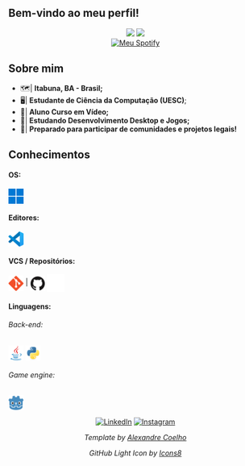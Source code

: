 ## Bem-vindo ao meu perfil!

<div align="center">
<picture>
  <source
    srcset="https://github-readme-stats.vercel.app/api?username=ythmxz&locale=pt-br&rank_icon=default&show_icons=true&custom_title=Minhas+Estatísticas&hide_border=true&number_format=long&count_private=true&theme=github_dark"
    media="(prefers-color-scheme: dark)"
  />
  <source
    srcset="https://github-readme-stats.vercel.app/api?username=ythmxz&locale=pt-br&rank_icon=default&show_icons=true&custom_title=Minhas+Estatísticas&hide_border=true&number_format=long&count_private=true&theme=github_light"
    media="(prefers-color-scheme: light)"
  />
  <source
    srcset="https://github-readme-stats.vercel.app/api?username=ythmxz&locale=pt-br&rank_icon=default&show_icons=true&custom_title=Minhas+Estatísticas&hide_border=true&number_format=long&count_private=true&theme=transparent"
    media="(prefers-color-scheme: no-preference)"
  />
  <img height=160 src="https://github-readme-stats.vercel.app/api?username=ythmxz&locale=pt-br&rank_icon=default&show_icons=true&custom_title=Minhas+Estatísticas&hide_border=true&number_format=long&count_private=true" />
</picture>

<picture>
  <source
    srcset="https://github-readme-stats.vercel.app/api/top-langs/?username=ythmxz&layout=compact&langs_count=6&hide=cmake&custom_title=Linguagens+Utilizadas&hide_border=true&count_private=true&theme=github_dark"
    media="(prefers-color-scheme: dark)"
  />
  <source
    srcset="https://github-readme-stats.vercel.app/api/top-langs/?username=ythmxz&layout=compact&langs_count=6&hide=cmake&custom_title=Linguagens+Utilizadas&hide_border=true&count_private=true&theme=github_light"
    media="(prefers-color-scheme: light)"
  />
  <source
    srcset="https://github-readme-stats.vercel.app/api/top-langs/?username=ythmxz&layout=compact&langs_count=6&hide=cmake&custom_title=Linguagens+Utilizadas&hide_border=true&count_private=true&theme=transparent"
    media="(prefers-color-scheme: no-preference)"
  />
  <img height=160 src="https://github-readme-stats.vercel.app/api/top-langs/?username=ythmxz&layout=compact&langs_count=6&hide=cmake&custom_title=Linguagens+Utilizadas&hide_border=true&count_private=true" />
</picture>
</div>

<div align="center">
<a href="https://open.spotify.com/user/31uhfc6wcof7lysi5ozge32mmxnq?si=ba8375aa68874071">
  <img align="center" height=160 src="https://data-card-for-spotify.herokuapp.com/api/card?user_id=31uhfc6wcof7lysi5ozge32mmxnq&hide_title=true&hide_recents=true&hide_top_tracks=true&hide_top_artists=true&limit=3" alt="Meu Spotify">
</a>
</div>

## Sobre mim

- 🗺️| **Itabuna, BA - Brasil;**
- 🖥️| **Estudante de Ciência da Computação (UESC)**;
- 💾| **Aluno Curso em Vídeo;**
- 📖| **Estudando Desenvolvimento Desktop e Jogos;**
- 📌| **Preparado para participar de comunidades e projetos legais!**

## Conhecimentos

#### OS:

<a href="https://www.microsoft.com/windows"><img align="center" alt="Windows" height="30" width="30" title="Windows" src="https://raw.githubusercontent.com/devicons/devicon/master/icons/windows11/windows11-original.svg"></a>

#### Editores:

<a href="https://code.visualstudio.com/"><img align="center" alt="VS Code" height="30" width="30" title="VS Code" src="https://raw.githubusercontent.com/devicons/devicon/master/icons/vscode/vscode-original.svg"></a>

#### VCS / Repositórios:

<a href="https://git-scm.com/"><img align="center" alt="Git" height="30" width="30" title="Git" src="https://raw.githubusercontent.com/devicons/devicon/master/icons/git/git-original.svg"></a> | <img align="center" alt="github" height="30" width="30" title="GitHub" src="https://raw.githubusercontent.com/devicons/devicon/master/icons/github/github-original.svg#gh-light-mode-only"> <img align="center" alt="github" height="35" width="35" title="GitHub" src="https://raw.githubusercontent.com/ythmxz/ythmxz/main/github-light-icon.svg#gh-dark-mode-only">

#### Linguagens:

###### Back-end:
<a href="https://www.java.com/"><img align="center" alt="Java" height="30" width="30" title="Java" src="https://raw.githubusercontent.com/devicons/devicon/refs/heads/master/icons/java/java-original.svg"></a> <a href="https://www.python.org/"><img align="center" alt="Python" height="30" width="30" title="Python" src="https://raw.githubusercontent.com/devicons/devicon/refs/heads/master/icons/python/python-original.svg"></a>

###### Game engine:
<a href="https://godotengine.org/"><img align="center" alt="GDScript" height="30" width="30" title="Godot" src="https://raw.githubusercontent.com/devicons/devicon/refs/heads/master/icons/godot/godot-original.svg"></a>

<div align="center"> 

<a href="https://linkedin.com/in/ythmxz/" target="_blank"><img height=25 width=100 src="https://img.shields.io/badge/-LinkedIn-%230077B5?style=for-the-badge&logo=linkedin&logoColor=white" alt="LinkedIn"></a>
<a href="https://instagram.com/ythmxz/" target="_blank"><img height=25 width=100 src="https://img.shields.io/badge/-Instagram-%23E4405F?style=for-the-badge&logo=instagram&logoColor=white" alt="Instagram"></a>

_Template by [Alexandre Coelho](https://github.com/coelhoalexandre/)_

_GitHub Light Icon by [Icons8](https://icons8.com)_
